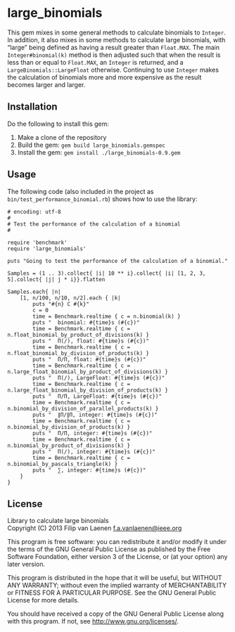 large_binomials
===============

This gem mixes in some general methods to calculate binomials to `Integer`. In
addition, it also mixes in some methods to calculate large binomials, with
“large” being defined as having a result greater than `Float.MAX`. The main
`Integer#binomial(k)` method is then adjusted such that when the result is less
than or equal to `Float.MAX`, an `Integer` is returned, and a
`LargeBinomials::LargeFloat` otherwise. Continuing to use `Integer` makes the
calculation of binomials more and more expensive as the result becomes larger
and larger.

Installation
------------

Do the following to install this gem:

1. Make a clone of the repository
2. Build the gem: `gem build large_binomials.gemspec`
3. Install the gem: `gem install ./large_binomials-0.9.gem`

Usage
-----

The following code (also included in the project as
`bin/test_performance_binomial.rb`) shows how to use the library:

	# encoding: utf-8
	#
	# Test the performance of the calculation of a binomial
	#

	require 'benchmark'
	require 'large_binomials'

	puts "Going to test the performance of the calculation of a binomial."

	Samples = (1 .. 3).collect{ |i| 10 ** i}.collect{ |i| [1, 2, 3, 5].collect{ |j| j * i}}.flatten

	Samples.each{ |n|
		[1, n/100, n/10, n/2].each { |k|
			puts "#{n} C #{k}"
			c = 0
			time = Benchmark.realtime { c = n.binomial(k) }
			puts "  binomial: #{time}s (#{c})"
			time = Benchmark.realtime { c = n.float_binomial_by_product_of_divisions(k) }
			puts "  Π(/), float: #{time}s (#{c})"
			time = Benchmark.realtime { c = n.float_binomial_by_division_of_products(k) }
			puts "  Π/Π, float: #{time}s (#{c})"
			time = Benchmark.realtime { c = n.large_float_binomial_by_product_of_divisions(k) }
			puts "  Π(/), LargeFloat: #{time}s (#{c})"
			time = Benchmark.realtime { c = n.large_float_binomial_by_division_of_products(k) }
			puts "  Π/Π, LargeFloat: #{time}s (#{c})"
			time = Benchmark.realtime { c = n.binomial_by_division_of_parallel_products(k) }
			puts "  ∥Π/∥Π, integer: #{time}s (#{c})"
			time = Benchmark.realtime { c = n.binomial_by_division_of_products(k) }
			puts "  Π/Π, integer: #{time}s (#{c})"
			time = Benchmark.realtime { c = n.binomial_by_product_of_divisions(k) }
			puts "  Π(/), integer: #{time}s (#{c})"
			time = Benchmark.realtime { c = n.binomial_by_pascals_triangle(k) }
			puts "  ∑, integer: #{time}s (#{c})"
		}
	}

License
-------

Library to calculate large binomials  
Copyright (C) 2013  Filip van Laenen <f.a.vanlaenen@ieee.org>

This program is free software: you can redistribute it and/or modify
it under the terms of the GNU General Public License as published by
the Free Software Foundation, either version 3 of the License, or
(at your option) any later version.

This program is distributed in the hope that it will be useful,
but WITHOUT ANY WARRANTY; without even the implied warranty of
MERCHANTABILITY or FITNESS FOR A PARTICULAR PURPOSE.  See the
GNU General Public License for more details.

You should have received a copy of the GNU General Public License
along with this program.  If not, see <http://www.gnu.org/licenses/>.